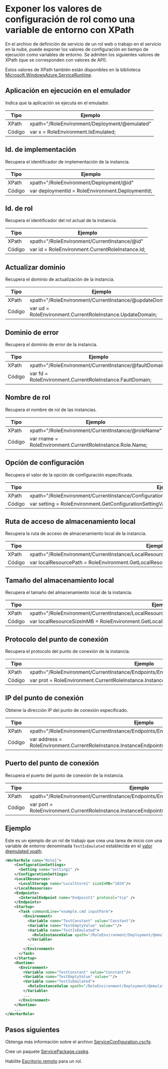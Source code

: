<properties 
pageTitle="Hoja de referencia rápida de XPath de configuración del rol de Servicios en la nube | Microsoft Azure" 
description="Distintas configuraciones de XPath que puede usar en la configuración del rol de servicio en la nube para exponer la configuración como una variable de entorno." 
services="cloud-services" 
documentationCenter="" 
authors="Thraka" 
manager="timlt" 
editor=""/>
<tags 
ms.service="cloud-services" 
ms.workload="tbd" 
ms.tgt_pltfrm="na" 
ms.devlang="na" 
ms.topic="article" 
ms.date="02/25/2016" 
ms.author="adegeo"/>

# Exponer los valores de configuración de rol como una variable de entorno con XPath

En el archivo de definición de servicio de un rol web o trabajo en el servicio en la nube, puede exponer los valores de configuración en tiempo de ejecución como variables de entorno. Se admiten los siguientes valores de XPath (que se corresponden con valores de API).

Estos valores de XPath también están disponibles en la biblioteca [Microsoft.WindowsAzure.ServiceRuntime](https://msdn.microsoft.com/library/microsoft.windowsazure.serviceruntime.roleenvironment.aspx).

## Aplicación en ejecución en el emulador

Indica que la aplicación se ejecuta en el emulador.

| Tipo | Ejemplo |
| ----- | ------- |
| XPath | xpath="/RoleEnvironment/Deployment/@emulated" |
| Código | var x = RoleEnvironment.IsEmulated; |


## Id. de implementación

Recupera el identificador de implementación de la instancia.

| Tipo | Ejemplo |
| ----- | ------- |
| XPath | xpath="/RoleEnvironment/Deployment/@id" |
| Código | var deploymentId = RoleEnvironment.DeploymentId; |


## Id. de rol 

Recupera el identificador del rol actual de la instancia.

| Tipo | Ejemplo |
| ----- | ------- |
| XPath | xpath="/RoleEnvironment/CurrentInstance/@id" |
| Código | var id = RoleEnvironment.CurrentRoleInstance.Id; |


## Actualizar dominio

Recupera el dominio de actualización de la instancia.

| Tipo | Ejemplo |
| ----- | ------- |
| XPath | xpath="/RoleEnvironment/CurrentInstance/@updateDomain" |
| Código | var ud = RoleEnvironment.CurrentRoleInstance.UpdateDomain; |


## Dominio de error

Recupera el dominio de error de la instancia.

| Tipo | Ejemplo |
| ----- | ------- |
| XPath | xpath="/RoleEnvironment/CurrentInstance/@faultDomain" |
| Código | var fd = RoleEnvironment.CurrentRoleInstance.FaultDomain; |


## Nombre de rol

Recupera el nombre de rol de las instancias.

| Tipo | Ejemplo |
| ----- | ------- |
| XPath | xpath="/RoleEnvironment/CurrentInstance/@roleName" |
| Código | var rname = RoleEnvironment.CurrentRoleInstance.Role.Name; |


## Opción de configuración

Recupera el valor de la opción de configuración especificada.

| Tipo | Ejemplo |
| ----- | ------- |
| XPath | xpath="/RoleEnvironment/CurrentInstance/ConfigurationSettings/ConfigurationSetting[@name='Setting1']/@value" |
| Código | var setting = RoleEnvironment.GetConfigurationSettingValue("Setting1"); |
 
## Ruta de acceso de almacenamiento local

Recupera la ruta de acceso de almacenamiento local de la instancia.

| Tipo | Ejemplo |
| ----- | ------- |
| XPath | xpath="/RoleEnvironment/CurrentInstance/LocalResources/LocalResource[@name='LocalStore1']/@path" |
| Código | var localResourcePath = RoleEnvironment.GetLocalResource("LocalStore1").RootPath; |


## Tamaño del almacenamiento local

Recupera el tamaño del almacenamiento local de la instancia.

| Tipo | Ejemplo |
| ----- | ------- |
| XPath | xpath="/RoleEnvironment/CurrentInstance/LocalResources/LocalResource[@name='LocalStore1']/@sizeInMB" |
| Código | var localResourceSizeInMB = RoleEnvironment.GetLocalResource("LocalStore1").MaximumSizeInMegabytes; |

## Protocolo del punto de conexión 

Recupera el protocolo del punto de conexión de la instancia.

| Tipo | Ejemplo |
| ----- | ------- |
| XPath | xpath="/RoleEnvironment/CurrentInstance/Endpoints/Endpoint[@name='Endpoint1']/@protocol" |
| Código | var prot = RoleEnvironment.CurrentRoleInstance.InstanceEndpoints["Endpoint1"].Protocol; |

## IP del punto de conexión

Obtiene la dirección IP del punto de conexión especificado.

| Tipo | Ejemplo |
| ----- | ---- |
| XPath | xpath="/RoleEnvironment/CurrentInstance/Endpoints/Endpoint[@name='Endpoint1']/@address" |
| Código | var address = RoleEnvironment.CurrentRoleInstance.InstanceEndpoints["Endpoint1"].IPEndpoint.Address |

## Puerto del punto de conexión 

Recupera el puerto del punto de conexión de la instancia.

| Tipo | Ejemplo |
| ----- | ------- |
| XPath | xpath="/RoleEnvironment/CurrentInstance/Endpoints/Endpoint[@name='Endpoint1']/@port" |
| Código | var port = RoleEnvironment.CurrentRoleInstance.InstanceEndpoints["Endpoint1"].IPEndpoint.Port; |





## Ejemplo

Este es un ejemplo de un rol de trabajo que crea una tarea de inicio con una variable de entorno denominada `TestIsEmulated` establecida en el [valor @emulated xpath](#app-running-in-emulator).

```xml
<WorkerRole name="Role1">
    <ConfigurationSettings>
      <Setting name="Setting1" />
    </ConfigurationSettings>
    <LocalResources>
      <LocalStorage name="LocalStore1" sizeInMB="1024"/>
    </LocalResources>
    <Endpoints>
      <InternalEndpoint name="Endpoint1" protocol="tcp" />
    </Endpoints>
    <Startup>
      <Task commandLine="example.cmd inputParm">
        <Environment>
          <Variable name="TestConstant" value="Constant"/>
          <Variable name="TestEmptyValue" value=""/>
          <Variable name="TestIsEmulated">
            <RoleInstanceValue xpath="/RoleEnvironment/Deployment/@emulated"/>
          </Variable>
          ...
        </Environment>
      </Task>
    </Startup>
    <Runtime>
      <Environment>
        <Variable name="TestConstant" value="Constant"/>
        <Variable name="TestEmptyValue" value=""/>
        <Variable name="TestIsEmulated">
          <RoleInstanceValue xpath="/RoleEnvironment/Deployment/@emulated"/>
        </Variable>
        ...
      </Environment>
    </Runtime>
    ...
</WorkerRole>
```

## Pasos siguientes

Obtenga más información sobre el archivo [ServiceConfiguration.cscfg](cloud-services-model-and-package.md#serviceconfigurationcscfg).

Cree un paquete [ServicePackage.cspkg](cloud-services-model-and-package.md#servicepackagecspkg).

Habilite [Escritorio remoto](cloud-services-role-enable-remote-desktop.md) para un rol.

<!---HONumber=AcomDC_0323_2016-->